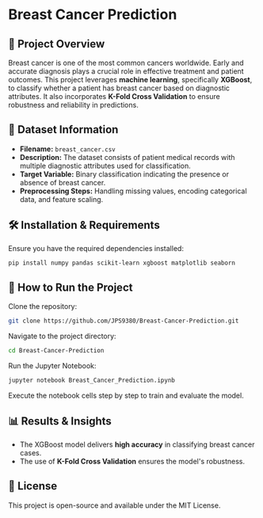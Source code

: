 # Breast Cancer Prediction

## 🚀 Project Overview
Breast cancer is one of the most common cancers worldwide. Early and accurate diagnosis plays a crucial role in effective treatment and patient outcomes. This project leverages **machine learning**, specifically **XGBoost**, to classify whether a patient has breast cancer based on diagnostic attributes. It also incorporates **K-Fold Cross Validation** to ensure robustness and reliability in predictions.

## 📂 Dataset Information
- **Filename:** `breast_cancer.csv`
- **Description:** The dataset consists of patient medical records with multiple diagnostic attributes used for classification.
- **Target Variable:** Binary classification indicating the presence or absence of breast cancer.
- **Preprocessing Steps:** Handling missing values, encoding categorical data, and feature scaling.

## 🛠 Installation & Requirements
Ensure you have the required dependencies installed:
```bash
pip install numpy pandas scikit-learn xgboost matplotlib seaborn
```

## 📌 How to Run the Project

Clone the repository:
```bash
git clone https://github.com/JPS9380/Breast-Cancer-Prediction.git
```

Navigate to the project directory:
```bash
cd Breast-Cancer-Prediction
```
Run the Jupyter Notebook:
```bash
jupyter notebook Breast_Cancer_Prediction.ipynb
```
Execute the notebook cells step by step to train and evaluate the model.

## 📊 Results & Insights
- The XGBoost model delivers **high accuracy** in classifying breast cancer cases.
- The use of **K-Fold Cross Validation** ensures the model's robustness.

## 📜 License
This project is open-source and available under the MIT License.

